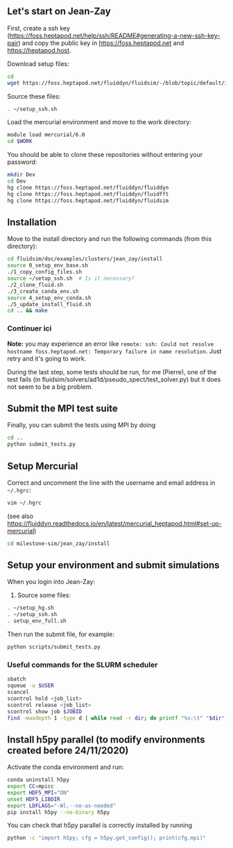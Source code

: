 ## Let's start on Jean-Zay

First, create a ssh key
(https://foss.heptapod.net/help/ssh/README#generating-a-new-ssh-key-pair) and
copy the public key in https://foss.heptapod.net and https://heptapod.host.

Download setup files:

```bash
cd
wget https://foss.heptapod.net/fluiddyn/fluidsim/-/blob/topic/default/install-clusters/doc/examples/clusters/jean_zay/conf_files/setup_ssh.sh
```

Source these files:

```bash
. ~/setup_ssh.sh
```

Load the mercurial environment and move to the work directory:

```bash
module load mercurial/6.0
cd $WORK 
```

You should be able to clone these repositories without entering your password:

```bash
mkdir Dev
cd Dev
hg clone https://foss.heptapod.net/fluiddyn/fluiddyn
hg clone https://foss.heptapod.net/fluiddyn/fluidfft
hg clone https://foss.heptapod.net/fluiddyn/fluidsim
```

## Installation

Move to the install directory and run the following commands (from this directory):

```bash
cd fluidsim/doc/examples/clusters/jean_zay/install
source 0_setup_env_base.sh
./1_copy_config_files.sh
source ~/setup_ssh.sh  # Is it necessary?
./2_clone_fluid.sh
./3_create_conda_env.sh
source 4_setup_env_conda.sh
./5_update_install_fluid.sh
cd .. && make
```

### Continuer ici
**Note:** you may experience an error like `remote: ssh: Could not resolve
hostname foss.heptapod.net: Temporary failure in name resolution`. Just retry
and it's going to work.

During the last step, some tests should be run, for me (Pierre), one
of the test fails (in
fluidsim/solvers/ad1d/pseudo_spect/test_solver.py) but it does not
seem to be a big problem.

## Submit the MPI test suite

Finally, you can submit the tests using MPI by doing

```bash
cd ..
python submit_tests.py
```

## Setup Mercurial

Correct and uncomment the line with the username and email address in
`~/.hgrc`:

```bash
vim ~/.hgrc
```

(see also
https://fluiddyn.readthedocs.io/en/latest/mercurial_heptapod.html#set-up-mercurial)

```bash
cd milestone-sim/jean_zay/install
```

## Setup your environment and submit simulations

When you login into Jean-Zay:

1. Source some files:

```bash
. ~/setup_hg.sh
. ~/setup_ssh.sh
. setup_env_full.sh
```

Then run the submit file, for example:

```bash
python scripts/submit_tests.py
```

### Useful commands for the SLURM scheduler

```bash
sbatch
squeue -u $USER
scancel
scontrol hold <job_list>
scontrol release <job_list>
scontrol show job $JOBID
find -maxdepth 1 -type d | while read -r dir; do printf "%s:\t" "$dir"; find "$dir" -type f | wc -l; done
```

## Install h5py parallel (to modify environments created before 24/11/2020)

Activate the conda environment and run:
```bash
conda uninstall h5py
export CC=mpicc
export HDF5_MPI="ON"
unset HDF5_LIBDIR
export LDFLAGS="-Wl,--no-as-needed"
pip install h5py --no-binary h5py
```

You can check that h5py parallel is correctly installed by running
```bash
python -c "import h5py; cfg = h5py.get_config(); print(cfg.mpi)"
```
